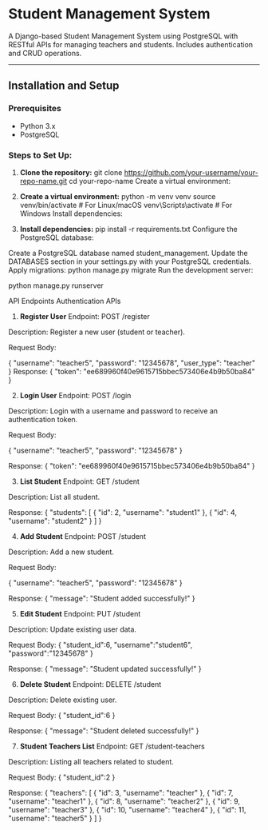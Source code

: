 # Student Management System

A Django-based Student Management System using PostgreSQL with RESTful APIs for managing teachers and students. Includes authentication and CRUD operations.

---

## Installation and Setup

### Prerequisites
- Python 3.x
- PostgreSQL

### Steps to Set Up:
1. **Clone the repository:**
    git clone https://github.com/your-username/your-repo-name.git
    cd your-repo-name
    Create a virtual environment:

2. **Create a virtual environment:**
    python -m venv venv
    source venv/bin/activate  # For Linux/macOS
    venv\Scripts\activate      # For Windows
    Install dependencies:

3. **Install dependencies:**
pip install -r requirements.txt
Configure the PostgreSQL database:

Create a PostgreSQL database named student_management.
Update the DATABASES section in your settings.py with your PostgreSQL credentials.
Apply migrations:
python manage.py migrate
Run the development server:

python manage.py runserver


API Endpoints
Authentication APIs

1. **Register User**
Endpoint:
POST /register

Description:
Register a new user (student or teacher).

Request Body:

{
    "username": "teacher5",
    "password": "12345678",
    "user_type": "teacher"
}
Response:
{
    "token": "ee689960f40e9615715bbec573406e4b9b50ba84"
}



2. **Login User**
Endpoint:
POST /login

Description:
Login with a username and password to receive an authentication token.

Request Body:

{
    "username": "teacher5",
    "password": "12345678"
}

Response:
{
    "token": "ee689960f40e9615715bbec573406e4b9b50ba84"
}



3. **List Student**
Endpoint:
GET /student

Description:
List all student.

Response:
{
    "students": [
        {
            "id": 2,
            "username": "student1"
        },
        {
            "id": 4,
            "username": "student2"
        }
    ]
}


4. **Add Student**
Endpoint:
POST /student

Description:
Add a new student.

Request Body:

{
    "username": "teacher5",
    "password": "12345678"
}

Response:
{
    "message": "Student added successfully!"
}

5. **Edit Student**
Endpoint:
PUT /student

Description:
Update existing user data.

Request Body:
{
    "student_id":6,
    "username":"student6",
    "password":"12345678"
}

Response:
{
    "message": "Student updated successfully!"
}

6. **Delete Student**
Endpoint:
DELETE /student

Description:
Delete existing user.

Request Body:
{
    "student_id":6
}

Response:
{
    "message": "Student deleted successfully!"
}


7. **Student Teachers List**
Endpoint:
GET /student-teachers

Description:
Listing all teachers related to student.

Request Body:
{
    "student_id":2
}

Response:
{
    "teachers": [
        {
            "id": 3,
            "username": "teacher"
        },
        {
            "id": 7,
            "username": "teacher1"
        },
        {
            "id": 8,
            "username": "teacher2"
        },
        {
            "id": 9,
            "username": "teacher3"
        },
        {
            "id": 10,
            "username": "teacher4"
        },
        {
            "id": 11,
            "username": "teacher5"
        }
    ]
}

